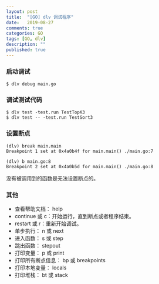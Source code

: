 ```yaml
---
layout: post
title:  "[GO] dlv 调试程序"
date:   2019-08-27
comments: true
categories: GO
tags: [GO, dlv]
description: ""
published: true
---
```


### 启动调试

```
$ dlv debug main.go
```

### 调试测试代码

```
$ dlv test -test.run TestTopK3
$ dlv test -- -test.run TestSort3
```

### 设置断点

```
(dlv) break main.main
Breakpoint 1 set at 0x4a0b4f for main.main() ./main.go:7
```

```
(dlv) b main.go:8
Breakpoint 2 set at 0x4a0b5d for main.main() ./main.go:8
```

没有被调用到的函数是无法设置断点的。

### 其他

* 查看帮助文档： help
* continue 或 c：开始运行，直到断点或者程序结束。
* restart 或 r：重新开始调试。
* 单步执行： n 或 next
* 进入函数： s 或 step
* 跳出函数： stepout
* 打印变量： p 或 print
* 打印所有断点信息： bp 或 breakpoints
* 打印本地变量： locals
* 打印堆栈： bt 或 stack

